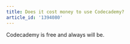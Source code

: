 ```yaml
---
title: Does it cost money to use Codecademy?
article_id: '1394080'
---
```

Codecademy is free and always will be.